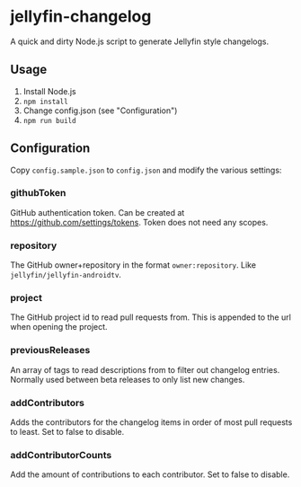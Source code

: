 # jellyfin-changelog

A quick and dirty Node.js script to generate Jellyfin style changelogs.

## Usage

1. Install Node.js
2. `npm install`
3. Change config.json (see "Configuration")
4. `npm run build`

## Configuration

Copy `config.sample.json` to `config.json` and modify the various settings:

### githubToken

GitHub authentication token. Can be created at https://github.com/settings/tokens. Token does not need any scopes.

### repository

The GitHub owner+repository in the format `owner:repository`. Like `jellyfin/jellyfin-androidtv`.

### project

The GitHub project id to read pull requests from. This is appended to the url when opening the project.

### previousReleases

An array of tags to read descriptions from to filter out changelog entries. Normally used between beta releases to only list new changes.

### addContributors

Adds the contributors for the changelog items in order of most pull requests to least. Set to false to disable.

### addContributorCounts

Add the amount of contributions to each contributor. Set to false to disable.